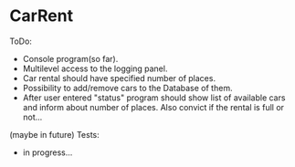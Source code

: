 # CarRent

ToDo:
- Console program(so far).
- Multilevel access to the logging panel.
- Car rental should have specified number of places. 
- Possibility to add/remove cars to the Database of them.
- After user entered "status" program should show list of available cars and inform about number of places.
Also convict if the rental is full or not...

(maybe in future) <cr/>
Tests:
- in progress...
